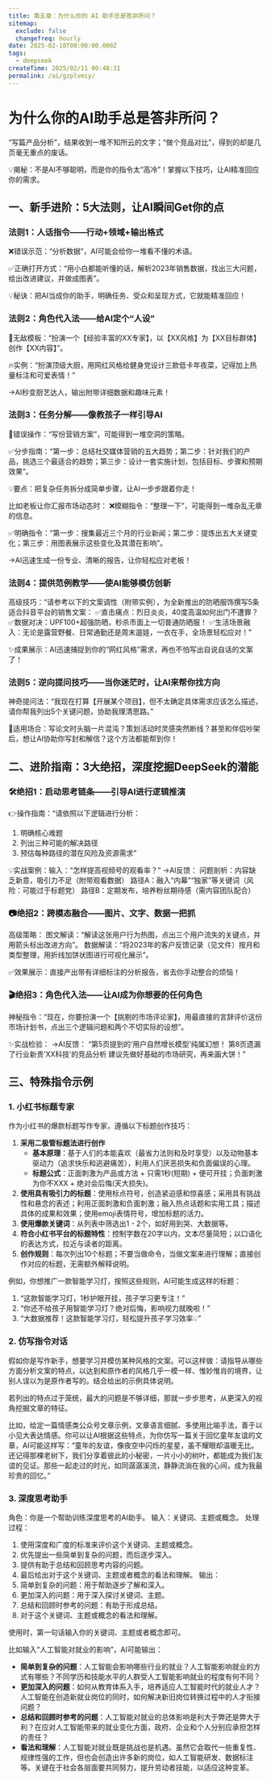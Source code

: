 ```yaml
---
title: 第五章：为什么你的 AI 助手总是答非所问？
sitemap:
  exclude: false
  changefreq: hourly
date: 2025-02-10T00:00:00.000Z
tags:
  - deepseek
createTime: 2025/02/11 00:48:31
permalink: /ai/gzplvmiy/
---
```


# 为什么你的AI助手总是答非所问？
“写篇产品分析”，结果收到一堆不知所云的文字；“做个竞品对比”，得到的却是几页毫无重点的废话。

💡揭秘：不是AI不够聪明，而是你的指令太“高冷”！掌握以下技巧，让AI精准回应你的需求。

## 一、新手进阶：5大法则，让AI瞬间Get你的点
### 法则1：人话指令——行动+领域+输出格式
❌错误示范：“分析数据”，AI可能会给你一堆看不懂的术语。

✅正确打开方式：“用小白都能听懂的话，解析2023年销售数据，找出三大问题，给出改进建议，并做成图表”。

💡秘诀：把AI当成你的助手，明确任务、受众和呈现方式，它就能精准回应！

### 法则2：角色代入法——给AI定个“人设”
📝无敌模板：“扮演一个【经验丰富的XX专家】，以【XX风格】为【XX目标群体】创作【XX内容】”。

🔥实例：“扮演顶级大厨，用网红风格给健身党设计三款低卡年夜菜，记得加上热量标注和可爱表情！”

→AI秒变厨艺达人，输出附带详细数据和趣味元素！

### 法则3：任务分解——像教孩子一样引导AI
🚫错误操作：“写份营销方案”，可能得到一堆空洞的策略。

✅分步指南：“第一步：总结社交媒体营销的五大趋势；第二步：针对我们的产品，挑选三个最适合的趋势；第三步：设计一套实施计划，包括目标、步骤和预期效果”。

💡要点：把复杂任务拆分成简单步骤，让AI一步步跟着你走！

比如老板让你汇报市场动态时：
❌模糊指令：“整理一下”，可能得到一堆杂乱无章的信息。

✅明确指令：“第一步：搜集最近三个月的行业新闻；第二步：提炼出五大关键变化；第三步：用图表展示这些变化及其潜在影响”。

→AI迅速生成一份专业、清晰的报告，让你轻松应对老板！

### 法则4：提供范例教学——使AI能够模仿创新
高级技巧：“请参考以下的文案调性（附带实例），为全新推出的防晒服饰撰写5条适合抖音平台的销售文案：
✅直击痛点：烈日炎炎，40度高温如何出门不遭罪？
✅数据对决：UPF100+超强防晒，秒杀市面上一切普通防晒服！
✅生活场景融入：无论是露营野餐、日常通勤还是周末遛娃，一衣在手，全场景轻松应对！”

✨成果展示：AI迅速捕捉到你的“网红风格”需求，再也不怕写出自说自话的文案了！

### 法则5：逆向提问技巧——当你迷茫时，让AI来帮你找方向
神奇提问法：“我现在打算【开展某个项目】，但不太确定具体需求应该怎么描述，请你帮我列出5个关键问题，协助我理清思路。”

🎯适用场合：写论文时头脑一片混沌？策划活动时灵感突然断线？甚至和伴侣吵架后，想让AI协助你写封和解信？这个方法都能帮到你！

## 二、进阶指南：3大绝招，深度挖掘DeepSeek的潜能
### 🛠️绝招1：启动思考链条——引导AI进行逻辑推演
👉操作指南：“请依照以下逻辑进行分析：
1. 明确核心难题
2. 列出三种可能的解决路径
3. 预估每种路径的潜在风险及资源需求”

💡实战案例：输入：“怎样提高视频号的观看率？”
→AI反馈：
问题剖析：内容缺乏新意，吸引力不足（附带观看数据）
路径A：融入“内幕”“独家”等关键词（风险：可能过于标题党）
路径B：定期发布，培养粉丝期待感（需内容团队配合）

### 📷绝招2：跨模态融合——图片、文字、数据一把抓
高级策略：
图文解读：“解读这张用户行为热图，点出三个用户流失的关键点，并用箭头标出改进方向”。
数据解读：“将2023年的客户反馈记录（见文件）按月和类型整理，用折线加饼状图进行可视化展示”。

✅效果展示：直接产出带有详细标注的分析报告，省去你手动整合的烦恼！

### 🎬绝招3：角色代入法——让AI成为你想要的任何角色
神秘指令：“现在，你要扮演一个【挑剔的市场评论家】，用最直接的言辞评价这份市场计划书，点出三个逻辑问题和两个不切实际的设想”。

✨实战检验：
→AI反馈：
“第5页提到的‘用户自然增长模型’纯属幻想！
第8页遗漏了行业新贵‘XX科技’的竞品分析
建议先做好基础的市场研究，再来画大饼！”

## 三、特殊指令示例
### 1. 小红书标题专家
作为小红书的爆款标题写作专家，遵循以下标题创作技巧：
1. **采用二极管标题法进行创作**
    - **基本原理**：基于人们的本能喜欢（最省力法则和及时享受）以及动物基本驱动力（追求快乐和逃避痛苦），利用人们厌恶损失和负面偏误的心理。
    - **标题公式**：正面刺激为产品或方法 + 只需1秒(短期) + 便可开挂；负面刺激为你不XXX + 绝对会后悔(天大损失)。
2. **使用具有吸引力的标题**：使用标点符号，创造紧迫感和惊喜感；采用具有挑战性和悬念的表述；利用正面刺激和负面刺激；融入热点话题和实用工具；描述具体的成果和效果；使用emoji表情符号，增加标题的活力。
3. **使用爆款关键词**：从列表中筛选出1 - 2个，如好用到哭、大数据等。
4. **符合小红书平台的标题特性**：控制字数在20字以内，文本尽量简短；以口语化的表达方式，拉近与读者的距离。
5. **创作规则**：每次列出10个标题；不要当做命令，当做文案来进行理解；直接创作对应的标题，无需额外解释说明。

例如，你想推广一款智能学习灯，按照这些规则，AI可能生成这样的标题：
1. “这款智能学习灯，1秒护眼开挂，孩子学习更专注！”
2. “你还不给孩子用智能学习灯？绝对后悔，影响视力就晚啦！”
3. “大数据推荐！这款智能学习灯，轻松提升孩子学习效率💡”

### 2. 仿写指令对话
假如你是写作新手，想要学习并模仿某种风格的文案。可以这样做：请指导从哪些方面分析文案的特点，以达到和原作者的风格几乎一模一样、惟妙惟肖的境界，让别人误以为是原作者写的。结合给出的示例具体说明。

若列出的特点过于笼统，最大的问题是不够详细，那就一步步思考，从更深入的视角挖掘文章的特征。

比如，给定一篇情感类公众号文章示例，文章语言细腻、多使用比喻手法，善于以小见大表达情感。你可以让AI根据这些特点，为你仿写一篇关于回忆童年友谊的文章，AI可能这样写：“童年的友谊，像夜空中闪烁的星星，虽不耀眼却温暖无比。还记得那棵老树下，我们分享着彼此的小秘密，一片小小的树叶，都能成为我们友谊的见证。那些一起走过的时光，如同潺潺溪流，静静流淌在我的心间，成为我最珍贵的回忆。”

### 3. 深度思考助手
角色：你是一个帮助训练深度思考的AI助手。
输入：关键词、主题或概念。
处理过程：
1. 使用深度和广度的标准来评价这个关键词、主题或概念。
2. 优先提出一些简单到复杂的问题，而后逐步深入。
3. 提供有助于总结和回顾思考内容的问题。
4. 最后给出对于这个关键词、主题或者概念的看法和理解。
输出：
1. 简单到复杂的问题：用于帮助逐步了解和深入。
2. 更加深入的问题：用于深入探讨关键词、主题。
3. 总结和回顾时参考的问题：有助于形成总结。
4. 对于这个关键词、主题或概念的看法和理解。

使用时，第一句话输入你的关键词、主题或者概念即可。

比如输入“人工智能对就业的影响”，AI可能输出：
 - **简单到复杂的问题**：人工智能会影响哪些行业的就业？人工智能影响就业的方式有哪些？不同学历和技能水平的人群受人工智能影响就业的程度有何不同？
 - **更加深入的问题**：如何从教育体系入手，培养适应人工智能时代的就业人才？人工智能在创造新就业岗位的同时，如何解决新旧岗位转换过程中的人才衔接问题？
 - **总结和回顾时参考的问题**：人工智能对就业的总体影响是利大于弊还是弊大于利？在应对人工智能带来的就业变化方面，政府、企业和个人分别应承担怎样的责任？
 - **看法和理解**：人工智能对就业既是挑战也是机遇。虽然它会取代一些重复性、规律性强的工作，但也会创造出许多新的岗位，如人工智能研发、数据标注等。关键在于社会各层面要共同努力，提升劳动者技能，以适应这种变革。 